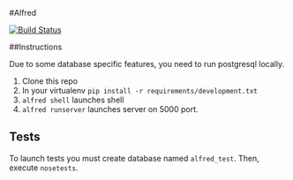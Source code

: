 #Alfred

[![Build Status](https://secure.travis-ci.org/alfredhq/alfred.png?branch=develop)](http://travis-ci.org/alfredhq/alfred)

##Instructions

Due to some database specific features, you need to run postgresql locally.

1. Clone this repo
2. In your virtualenv `pip install -r requirements/development.txt`
3. `alfred shell` launches shell
4. `alfred runserver` launches server on 5000 port.

## Tests

To launch tests you must create database named `alfred_test`. Then, execute `nosetests`.
